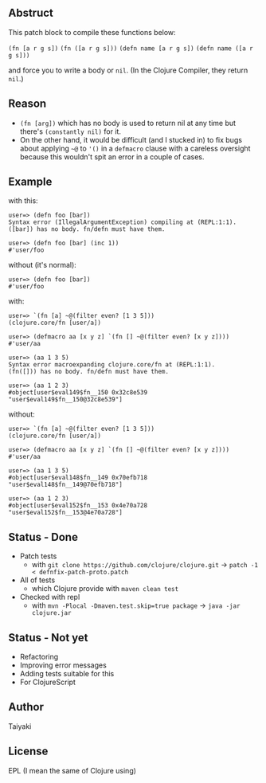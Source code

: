 ## Abstruct
This patch block to compile these functions below:

`(fn [a r g s])`
`(fn ([a r g s]))`
`(defn name [a r g s])`
`(defn name ([a r g s]))`

and force you to write a body or `nil`.
(In the Clojure Compiler, they return `nil`.)



## Reason
* `(fn [arg])` which has no body is used to return nil at any time but there's `(constantly nil)` for it.
* On the other hand, it would be difficult (and I stucked in) to fix bugs about applying `~@` to `'()` in a `defmacro` clause with a careless oversight because this wouldn't spit an error in a couple of cases.



## Example

with this:
```
user=> (defn foo [bar])
Syntax error (IllegalArgumentException) compiling at (REPL:1:1).
([bar]) has no body. fn/defn must have them.

user=> (defn foo [bar] (inc 1))
#'user/foo
```

without (it's normal):
```
user=> (defn foo [bar]) 
#'user/foo
```

with:
```
user=> `(fn [a] ~@(filter even? [1 3 5]))
(clojure.core/fn [user/a])

user=> (defmacro aa [x y z] `(fn [] ~@(filter even? [x y z])))
#'user/aa

user=> (aa 1 3 5)
Syntax error macroexpanding clojure.core/fn at (REPL:1:1).
(fn([])) has no body. fn/defn must have them.

user=> (aa 1 2 3)
#object[user$eval149$fn__150 0x32c8e539 "user$eval149$fn__150@32c8e539"]
```

without:
```
user=> `(fn [a] ~@(filter even? [1 3 5])) 
(clojure.core/fn [user/a])

user=> (defmacro aa [x y z] `(fn [] ~@(filter even? [x y z])))
#'user/aa

user=> (aa 1 3 5)
#object[user$eval148$fn__149 0x70efb718 "user$eval148$fn__149@70efb718"]

user=> (aa 1 2 3)
#object[user$eval152$fn__153 0x4e70a728 "user$eval152$fn__153@4e70a728"]

```



## Status - Done
* Patch tests
  * with `git clone https://github.com/clojure/clojure.git` -> `patch -1 < defnfix-patch-proto.patch`
* All of tests
  * which Clojure provide with `maven clean test`
* Checked with repl 
  * with `mvn -Plocal -Dmaven.test.skip=true package` -> `java -jar clojure.jar`



## Status - Not yet
* Refactoring
* Improving error messages
* Adding tests suitable for this
* For ClojureScript



## Author
Taiyaki



## License
EPL
(I mean the same of Clojure using)
